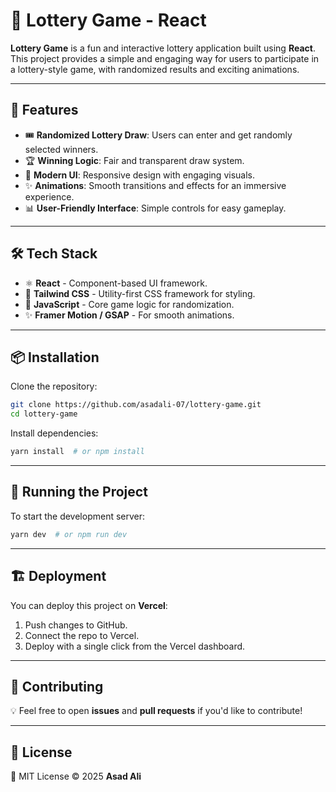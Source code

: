 # 🎰 Lottery Game - React

**Lottery Game** is a fun and interactive lottery application built using **React**. This project provides a simple and engaging way for users to participate in a lottery-style game, with randomized results and exciting animations.

---

## 🚀 Features

- 🎟️ **Randomized Lottery Draw**: Users can enter and get randomly selected winners.
- 🏆 **Winning Logic**: Fair and transparent draw system.
- 🎨 **Modern UI**: Responsive design with engaging visuals.
- ✨ **Animations**: Smooth transitions and effects for an immersive experience.
- 📊 **User-Friendly Interface**: Simple controls for easy gameplay.

---

## 🛠️ Tech Stack

- ⚛️ **React** - Component-based UI framework.
- 🎨 **Tailwind CSS** - Utility-first CSS framework for styling.
- 🎲 **JavaScript** - Core game logic for randomization.
- ✨ **Framer Motion / GSAP** - For smooth animations.

---

## 📦 Installation

Clone the repository:
```bash
git clone https://github.com/asadali-07/lottery-game.git
cd lottery-game
```

Install dependencies:
```bash
yarn install  # or npm install
```

---

## 🚀 Running the Project

To start the development server:
```bash
yarn dev  # or npm run dev
```

---

## 🏗️ Deployment

You can deploy this project on **Vercel**:
1. Push changes to GitHub.
2. Connect the repo to Vercel.
3. Deploy with a single click from the Vercel dashboard.

---

## 🤝 Contributing
💡 Feel free to open **issues** and **pull requests** if you'd like to contribute!

---

## 📄 License
📝 MIT License © 2025 **Asad Ali**

